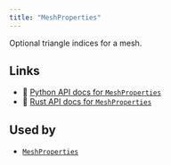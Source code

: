 ```yaml
---
title: "MeshProperties"
---
```


Optional triangle indices for a mesh.


## Links
 * 🐍 [Python API docs for `MeshProperties`](https://ref.rerun.io/docs/python/nightly/package/rerun/datatypes/mesh_properties/)
 * 🦀 [Rust API docs for `MeshProperties`](https://docs.rs/rerun/0.9.0-alpha.10/rerun/datatypes/struct.MeshProperties.html)


## Used by

* [`MeshProperties`](../components/mesh_properties.md)
